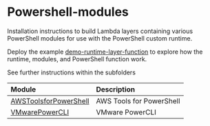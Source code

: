 # Powershell-modules
Installation instructions to build Lambda layers containing various PowerShell modules for use with the PowerShell custom runtime.

Deploy the example [demo-runtime-layer-function](../examples/demo-runtime-layer-function/) to explore how the runtime, modules, and PowerShell function work.


See further instructions within the subfolders

| Module   | Description  |
|:---|:---|
|[AWSToolsforPowerShell](powershell-modules/AWSToolsforPowerShell/)|AWS Tools for PowerShell |
|[VMwarePowerCLI](powershell-modules/VMwarePowerCLI/)|VMware PowerCLI|
